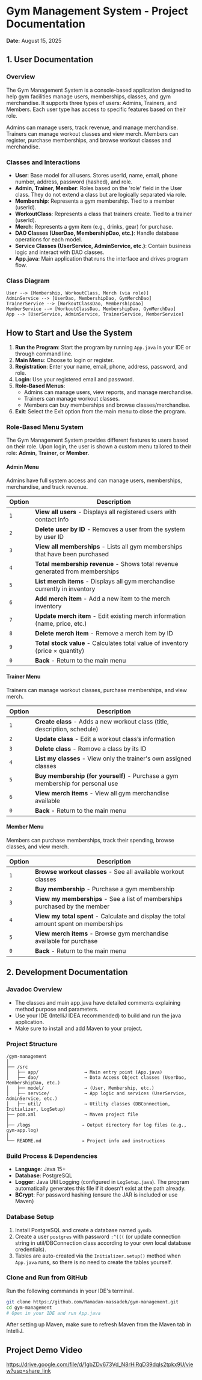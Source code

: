 # Gym Management System - Project Documentation

**Date:** August 15, 2025

## 1. User Documentation

### Overview

The Gym Management System is a console-based application designed to help gym facilities manage users, memberships, classes, and gym merchandise. It supports three types of users: Admins, Trainers, and Members. Each user type has access to specific features based on their role.

Admins can manage users, track revenue, and manage merchandise. Trainers can manage workout classes and view merch. Members can register, purchase memberships, and browse workout classes and merchandise.

### Classes and Interactions

- **User**: Base model for all users. Stores userId, name, email, phone number, address, password (hashed), and role.
- **Admin, Trainer, Member**: Roles based on the 'role' field in the User class. They do not extend a class but are logically separated via role.
- **Membership**: Represents a gym membership. Tied to a member (userId).
- **WorkoutClass**: Represents a class that trainers create. Tied to a trainer (userId).
- **Merch**: Represents a gym item (e.g., drinks, gear) for purchase.
- **DAO Classes (UserDao, MembershipDao, etc.)**: Handle database operations for each model.
- **Service Classes (UserService, AdminService, etc.)**: Contain business logic and interact with DAO classes.
- **App.java**: Main application that runs the interface and drives program flow.

### Class Diagram

```
User --> [Membership, WorkoutClass, Merch (via role)]
AdminService --> [UserDao, MembershipDao, GymMerchDao]
TrainerService --> [WorkoutClassDao, MembershipDao]
MemberService --> [WorkoutClassDao, MembershipDao, GymMerchDao]
App --> [UserService, AdminService, TrainerService, MemberService]
```

## How to Start and Use the System

1. **Run the Program**: Start the program by running `App.java` in your IDE or through command line.
2. **Main Menu**: Choose to login or register.
3. **Registration**: Enter your name, email, phone, address, password, and role.
4. **Login**: Use your registered email and password.
5. **Role-Based Menus**:
   - Admins can manage users, view reports, and manage merchandise.
   - Trainers can manage workout classes.
   - Members can buy memberships and browse classes/merchandise.
6. **Exit**: Select the Exit option from the main menu to close the program.

### Role-Based Menu System

The Gym Management System provides different features to users based on their role. Upon login, the user is shown a custom menu tailored to their role: **Admin**, **Trainer**, or **Member**.

#### Admin Menu

Admins have full system access and can manage users, memberships, merchandise, and track revenue.

| Option | Description                                                                    |
| ------ | ------------------------------------------------------------------------------ |
| `1`    | **View all users** - Displays all registered users with contact info           |
| `2`    | **Delete user by ID** - Removes a user from the system by user ID              |
| `3`    | **View all memberships** - Lists all gym memberships that have been purchased  |
| `4`    | **Total membership revenue** - Shows total revenue generated from memberships  |
| `5`    | **List merch items** - Displays all gym merchandise currently in inventory     |
| `6`    | **Add merch item** - Add a new item to the merch inventory                     |
| `7`    | **Update merch item** - Edit existing merch information (name, price, etc.)    |
| `8`    | **Delete merch item** - Remove a merch item by ID                              |
| `9`    | **Total stock value** - Calculates total value of inventory (price × quantity) |
| `0`    | **Back** - Return to the main menu                                             |

#### Trainer Menu

Trainers can manage workout classes, purchase memberships, and view merch.

| Option | Description                                                                    |
| ------ | ------------------------------------------------------------------------------ |
| `1`    | **Create class** - Adds a new workout class (title, description, schedule)     |
| `2`    | **Update class** - Edit a workout class’s information                          |
| `3`    | **Delete class** - Remove a class by its ID                                    |
| `4`    | **List my classes** - View only the trainer's own assigned classes             |
| `5`    | **Buy membership (for yourself)** - Purchase a gym membership for personal use |
| `6`    | **View merch items** - View all gym merchandise available                      |
| `0`    | **Back** - Return to the main menu                                             |

#### Member Menu

Members can purchase memberships, track their spending, browse classes, and view merch.

| Option | Description                                                                           |
| ------ | ------------------------------------------------------------------------------------- |
| `1`    | **Browse workout classes** - See all available workout classes                        |
| `2`    | **Buy membership** - Purchase a gym membership                                        |
| `3`    | **View my memberships** - See a list of memberships purchased by the member           |
| `4`    | **View my total spent** - Calculate and display the total amount spent on memberships |
| `5`    | **View merch items** - Browse gym merchandise available for purchase                  |
| `0`    | **Back** - Return to the main menu                                                    |

## 2. Development Documentation

### Javadoc Overview

- The classes and main app.java have detailed comments explaining method purpose and parameters.
- Use your IDE (IntelliJ IDEA recommended) to build and run the java application.
- Make sure to install and add Maven to your project.

### Project Structure

```
/gym-management
│
├── /src
│   ├── app/                 → Main entry point (App.java)
│   ├── dao/                 → Data Access Object classes (UserDao, MembershipDao, etc.)
│   ├── model/               → (User, Membership, etc.)
│   ├── service/             → App logic and services (UserService, AdminService, etc.)
│   ├── util/                → Utility classes (DBConnection, Initializer, LogSetup)
├── pom.xml                  → Maven project file
│
├── /logs                   → Output directory for log files (e.g., gym-app.log)
│
└── README.md               → Project info and instructions

```

### Build Process & Dependencies

- **Language**: Java 15+
- **Database**: PostgreSQL
- **Logger**: Java Util Logging (configured in `LogSetup.java`). The program automatically generates this file if it doesn't exist at the path already.
- **BCrypt**: For password hashing (ensure the JAR is included or use Maven)

### Database Setup

1. Install PostgreSQL and create a database named `gymdb`.
2. Create a user `postgres` with password `:^(((` (or update connection string in util/DBConnection class according to your own local database credentials).
3. Tables are auto-created via the `Initializer.setup()` method when `App.java` runs, so there is no need to create the tables yourself.

### Clone and Run from GitHub

Run the following commands in your IDE's terminal.

```bash
git clone https://github.com/Ramadan-massadeh/gym-management.git
cd gym-management
# Open in your IDE and run App.java
```

After setting up Maven, make sure to refresh Maven from the Maven tab in IntelliJ.

## Project Demo Video

https://drive.google.com/file/d/1gbZDv673Vd_N8rHiRqD39dqIs2tpkx9U/view?usp=share_link
